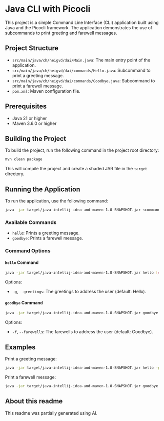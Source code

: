 # Java CLI with Picocli

This project is a simple Command Line Interface (CLI) application built using Java and the Picocli framework. The application demonstrates the use of subcommands to print greeting and farewell messages.

## Project Structure

- `src/main/java/ch/heigvd/dai/Main.java`: The main entry point of the application.
- `src/main/java/ch/heigvd/dai/commands/Hello.java`: Subcommand to print a greeting message.
- `src/main/java/ch/heigvd/dai/commands/Goodbye.java`: Subcommand to print a farewell message.
- `pom.xml`: Maven configuration file.

## Prerequisites

- Java 21 or higher
- Maven 3.6.0 or higher

## Building the Project

To build the project, run the following command in the project root directory:

```sh
mvn clean package
```

This will compile the project and create a shaded JAR file in the `target` directory.

## Running the Application

To run the application, use the following command:

```sh
java -jar target/java-intellij-idea-and-maven-1.0-SNAPSHOT.jar <command> [options]
```

### Available Commands

- `hello`: Prints a greeting message.
- `goodbye`: Prints a farewell message.

### Command Options

#### `hello` Command

```sh
java -jar target/java-intellij-idea-and-maven-1.0-SNAPSHOT.jar hello [options]
```

Options:
- `-g`, `--greetings`: The greetings to address the user (default: Hello).

#### `goodbye` Command

```sh
java -jar target/java-intellij-idea-and-maven-1.0-SNAPSHOT.jar goodbye [options]
```

Options:
- `-f`, `--farewells`: The farewells to address the user (default: Goodbye).

## Examples

Print a greeting message:

```sh
java -jar target/java-intellij-idea-and-maven-1.0-SNAPSHOT.jar hello -g "Hi"
```

Print a farewell message:

```sh
java -jar target/java-intellij-idea-and-maven-1.0-SNAPSHOT.jar goodbye -f "See you"
```

## About this readme
This readme was partially generated using AI.
```

